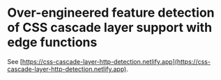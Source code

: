 # Over-engineered feature detection of CSS cascade layer support with edge functions

See [https://css-cascade-layer-http-detection.netlify.app](https://css-cascade-layer-http-detection.netlify.app).
